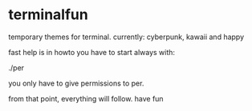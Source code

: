 # terminalfun
temporary themes for terminal. currently: cyberpunk, kawaii and happy

fast help is in howto
you have to start always with:

./per

you only have to give permissions to per.

from that point, everything will follow.
have fun

